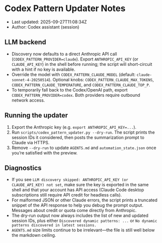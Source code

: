 # Codex Pattern Updater Notes

- Last updated: 2025-09-27T11:08:34Z
- Author: Codex assistant (session)

## LLM backend
- Discovery now defaults to a direct Anthropic API call (`CODEX_PATTERN_PROVIDER=claude`). Export `ANTHROPIC_API_KEY` (or `CLAUDE_API_KEY`) in the shell before running; the script will short-circuit with a hint if no key is available.
- Override the model with `CODEX_PATTERN_CLAUDE_MODEL` (default: `claude-sonnet-4-20250514`). Optional knobs: `CODEX_PATTERN_CLAUDE_MAX_TOKENS`, `CODEX_PATTERN_CLAUDE_TEMPERATURE`, and `CODEX_PATTERN_CLAUDE_TOP_P`.
- To temporarily fall back to the Codex/OpenAI path, export `CODEX_PATTERN_PROVIDER=codex`. Both providers require outbound network access.

## Running the updater
1. Export the Anthropic key (e.g. `export ANTHROPIC_API_KEY=...`).
2. Run `scripts/codex_pattern_updater.py --dry-run`. The script prints the session IDs it considered, then posts the summarization prompt to Claude via HTTPS.
3. Remove `--dry-run` to update `AGENTS.md` and `automation_state.json` once you’re satisfied with the preview.

## Diagnostics
- If you see `LLM discovery skipped: ANTHROPIC_API_KEY (or CLAUDE_API_KEY) not set`, make sure the key is exported in the same shell and that your account has API access (Claude Code desktop subscriptions still require API credit for headless calls).
- For malformed JSON or other Claude errors, the script prints a truncated snippet of the API response to help you debug the prompt output. Messages about credit or quota come directly from Anthropic.
- The dry-run output now always includes the list of new and updated session IDs, plus either `Discovered dynamic patterns: ...` or `No dynamic patterns discovered in latest sessions.`
- `AGENTS.md` size limits continue to be irrelevant—the file is still well below the markdown ceiling.
